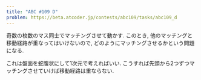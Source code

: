 ```yaml
---
title: "ABC #109 D"
problem: https://beta.atcoder.jp/contests/abc109/tasks/abc109_d
---
```

奇数の枚数のマス同士でマッチングさせて動かす. このとき, 他のマッチングと移動経路が重なってはいけないので, どのようにマッチングさせるかという問題になる.

これは盤面を蛇腹状にして1次元で考えればいい. こうすれば先頭から2つずつマッチングさせていけば移動経路は重ならない.
